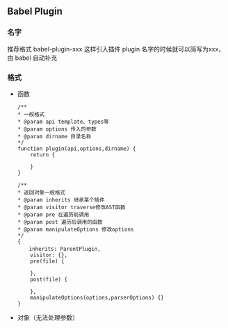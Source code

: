 ## Babel Plugin
### 名字
推荐格式 babel-plugin-xxx 这样引入插件 plugin 名字的时候就可以简写为xxx，由 babel 自动补充
### 格式
* 函数
    ```
    /**
    * 一般格式
    * @param api template、types等
    * @param options 传入的参数
    * @param dirname 目录名称
    */
    function plugin(api,options,dirname) {
        return {

        }
    }
    ```
    ```
    /**
    * 返回对象一般格式
    * @param inherits 继承某个插件
    * @param visitor traverse修改AST函数
    * @param pre 在遍历前调用
    * @param post 遍历后调用的函数
    * @param manipulateOptions 修改options
    */
    {
    　  inherits: ParentPlugin,
        visitor: {},
        pre(file) {

        },
        post(file) {

        },
        manipulateOptions(options,parserOptions) {}
    }
    ```
* 对象（无法处理参数）

